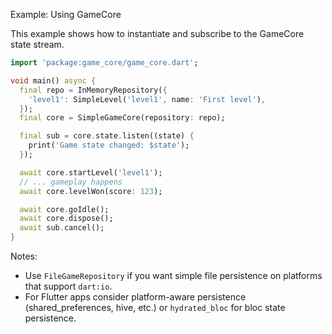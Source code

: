 Example: Using GameCore

This example shows how to instantiate and subscribe to the GameCore state stream.

```dart
import 'package:game_core/game_core.dart';

void main() async {
  final repo = InMemoryRepository({
    'level1': SimpleLevel('level1', name: 'First level'),
  });
  final core = SimpleGameCore(repository: repo);

  final sub = core.state.listen((state) {
    print('Game state changed: $state');
  });

  await core.startLevel('level1');
  // ... gameplay happens
  await core.levelWon(score: 123);

  await core.goIdle();
  await core.dispose();
  await sub.cancel();
}
```

Notes:
- Use `FileGameRepository` if you want simple file persistence on platforms that
  support `dart:io`.
- For Flutter apps consider platform-aware persistence (shared_preferences,
  hive, etc.) or `hydrated_bloc` for bloc state persistence.
